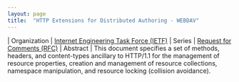 ```yaml
---
layout: page
title:  "HTTP Extensions for Distributed Authoring - WEBDAV"
---
```


| Organization | [Internet Engineering Task Force (IETF)](..)
| Series | [Request for Comments (RFC)](..)
| Abstract | This document specifies a set of methods, headers, and content-types ancillary to HTTP/1.1 for the management of resource properties, creation and management of resource collections, namespace manipulation, and resource locking (collision avoidance).